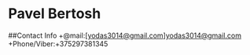 # Pavel Bertosh

##Contact Info
+@mail:[yodas3014@gmail.com]yodas3014@gmail.com
+Phone/Viber:+375297381345

